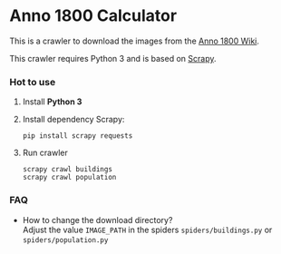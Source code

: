 # Anno 1800 Calculator

This is a crawler to download the images from the [Anno 1800 Wiki](http://anno1800.wikia.com).

This crawler requires Python 3 and is based on [Scrapy](https://scrapy.org/).


### Hot to use

1. Install **Python 3**

2. Install dependency Scrapy:
    ```
    pip install scrapy requests
    ```
3. Run crawler
    ```
    scrapy crawl buildings
    scrapy crawl population
    ```

### FAQ

- How to change the download directory? <br/>
    Adjust the value `IMAGE_PATH` in the spiders `spiders/buildings.py` or `spiders/population.py`
